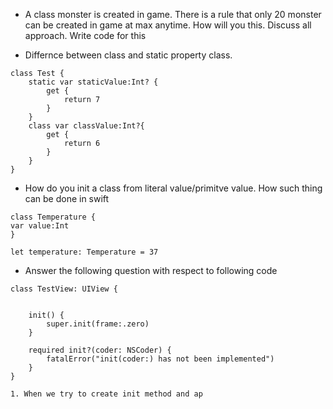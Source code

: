 - A class monster is created in game. There is a rule that only 20 monster can be created in game at max anytime. How will you this. Discuss all approach. Write code for this 

- Differnce between class and static property
class. 

```
class Test {
    static var staticValue:Int? {
        get {
            return 7
        }
    }
    class var classValue:Int?{
        get {
            return 6
        }
    }
}
```

- How do you init a class from literal value/primitve value. How such thing can be done in swift

```
class Temperature {
var value:Int
}

let temperature: Temperature = 37
```

- Answer the following question with respect to following code

```
class TestView: UIView {
    
    
    init() {
        super.init(frame:.zero)
    }
    
    required init?(coder: NSCoder) {
        fatalError("init(coder:) has not been implemented")
    }
}

```
 	
 	1. When we try to create init method and ap



